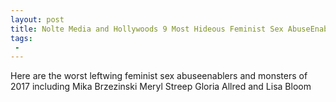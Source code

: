 ```yaml
---
layout: post
title: Nolte Media and Hollywoods 9 Most Hideous Feminist Sex AbuseEnablers of 2017
tags:
 -
---
```

Here are the worst leftwing feminist sex abuseenablers and monsters of 2017  including Mika Brzezinski Meryl Streep Gloria Allred and Lisa Bloom
